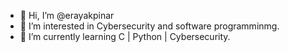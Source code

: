 - 👋 Hi, I’m @erayakpinar
- 👀 I’m interested in Cybersecurity and software programminmg.
- 🌱 I’m currently learning C | Python | Cybersecurity.
